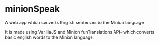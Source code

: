 # minionSpeak
A web app which converts English sentences to the Minion language

It is made using VanillaJS and Minion funTranslations API- which converts basic english words to the Minion language.
